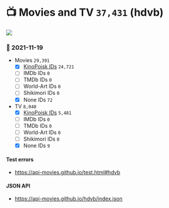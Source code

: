 # :tv: Movies and TV `37,431` (hdvb)

<a href="https://API-Movies.github.io"><img src="https://API-Movies.github.io/banner.png?cache"></a>

### :date: 2021-11-19
- Movies `29,391`
  - [x] <a href="https://API-Movies.github.io/hdvb/movie_kinopoisk_ids.json">KinoPoisk IDs</a> `24,721`
  - [ ] IMDb IDs `0`
  - [ ] TMDb IDs `0`
  - [ ] World-Art IDs `0`
  - [ ] Shikimori IDs `0`
  - [x] None IDs `72`
- TV `8,040`
  - [x] <a href="https://API-Movies.github.io/hdvb/tv_kinopoisk_ids.json">KinoPoisk IDs</a> `5,481`
  - [ ] IMDb IDs `0`
  - [ ] TMDb IDs `0`
  - [ ] World-Art IDs `0`
  - [ ] Shikimori IDs `0`
  - [x] None IDs `9`
#### Test errors
- <a href='https://api-movies.github.io/test.html#hdvb'>https://api-movies.github.io/test.html#hdvb</a>
#### JSON API
- <a href='https://api-movies.github.io/hdvb/index.json'>https://api-movies.github.io/hdvb/index.json</a>
